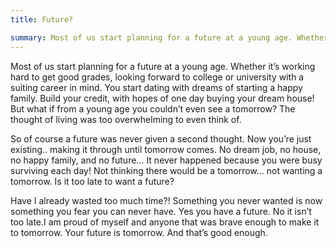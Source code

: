```yaml
---
title: Future?

summary: Most of us start planning for a future at a young age. Whether it’s working hard to get good grades, looking forward to college or university with a suiting career in mind.
---
```


Most of us start planning for a future at a young age. Whether it’s working hard to get good grades, looking forward to college or university with a suiting career in mind. You start dating with dreams of starting a happy family. Build your credit, with hopes of one day buying your dream house! But what if from a young age you couldn’t even see a tomorrow? The thought of living was too overwhelming to even think of. 

So of course a future was never given a second thought. Now you’re just existing.. making it through until tomorrow comes. No dream job, no house, no happy family, and no future… It never happened because you were busy surviving each day! Not thinking there would be a tomorrow… not wanting a tomorrow. Is it too late to want a future? 

Have I already wasted too much time?! Something you never wanted is now something you fear you can never have. Yes you have a future. No it isn’t too late.I am proud of myself and anyone that was brave enough to make it to tomorrow. Your future is tomorrow. And that’s good enough.
